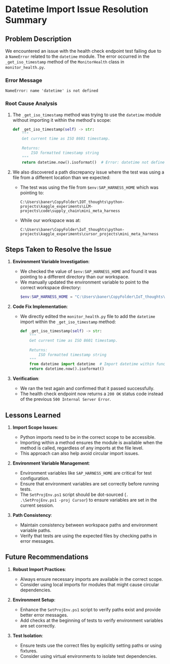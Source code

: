 # Datetime Import Issue Resolution Summary

## Problem Description

We encountered an issue with the health check endpoint test failing due to a `NameError` related to the `datetime` module. The error occurred in the `_get_iso_timestamp` method of the `MonitorHealth` class in `monitor_health.py`.

### Error Message
```
NameError: name 'datetime' is not defined
```

### Root Cause Analysis

1. The `_get_iso_timestamp` method was trying to use the `datetime` module without importing it within the method's scope:
   ```python
   def _get_iso_timestamp(self) -> str:
       """
       Get current time as ISO 8601 timestamp.
       
       Returns:
           ISO formatted timestamp string
       """
       return datetime.now().isoformat()  # Error: datetime not defined
   ```

2. We also discovered a path discrepancy issue where the test was using a file from a different location than we expected:
   - The test was using the file from `$env:SAP_HARNESS_HOME` which was pointing to:
     ```
     C:\Users\baner\CopyFolder\IOT_thoughts\python-projects\kaggle_experiments\LLM-projects\code\supply_chain\mini_meta_harness
     ```
   - While our workspace was at:
     ```
     C:\Users\baner\CopyFolder\IoT_thoughts\python-projects\kaggle_experiments\cursor_projects\mini_meta_harness
     ```

## Steps Taken to Resolve the Issue

1. **Environment Variable Investigation**:
   - We checked the value of `$env:SAP_HARNESS_HOME` and found it was pointing to a different directory than our workspace.
   - We manually updated the environment variable to point to the correct workspace directory:
     ```powershell
     $env:SAP_HARNESS_HOME = "C:\Users\baner\CopyFolder\IoT_thoughts\python-projects\kaggle_experiments\cursor_projects\mini_meta_harness"
     ```

2. **Code Fix Implementation**:
   - We directly edited the `monitor_health.py` file to add the `datetime` import within the `_get_iso_timestamp` method:
     ```python
     def _get_iso_timestamp(self) -> str:
         """
         Get current time as ISO 8601 timestamp.
         
         Returns:
             ISO formatted timestamp string
         """
         from datetime import datetime  # Import datetime within function scope
         return datetime.now().isoformat()
     ```

3. **Verification**:
   - We ran the test again and confirmed that it passed successfully.
   - The health check endpoint now returns a `200 OK` status code instead of the previous `500 Internal Server Error`.

## Lessons Learned

1. **Import Scope Issues**:
   - Python imports need to be in the correct scope to be accessible.
   - Importing within a method ensures the module is available when the method is called, regardless of any imports at the file level.
   - This approach can also help avoid circular import issues.

2. **Environment Variable Management**:
   - Environment variables like `SAP_HARNESS_HOME` are critical for test configuration.
   - Ensure that environment variables are set correctly before running tests.
   - The `SetProjEnv.ps1` script should be dot-sourced (`. .\SetProjEnv.ps1 -proj Cursor`) to ensure variables are set in the current session.

3. **Path Consistency**:
   - Maintain consistency between workspace paths and environment variable paths.
   - Verify that tests are using the expected files by checking paths in error messages.

## Future Recommendations

1. **Robust Import Practices**:
   - Always ensure necessary imports are available in the correct scope.
   - Consider using local imports for modules that might cause circular dependencies.

2. **Environment Setup**:
   - Enhance the `SetProjEnv.ps1` script to verify paths exist and provide better error messages.
   - Add checks at the beginning of tests to verify environment variables are set correctly.

3. **Test Isolation**:
   - Ensure tests use the correct files by explicitly setting paths or using fixtures.
   - Consider using virtual environments to isolate test dependencies. 